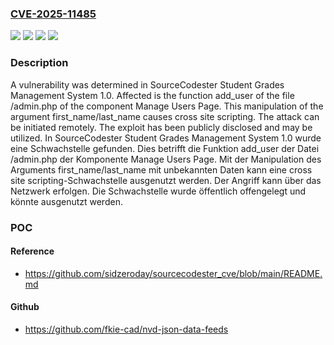 ### [CVE-2025-11485](https://cve.mitre.org/cgi-bin/cvename.cgi?name=CVE-2025-11485)
![](https://img.shields.io/static/v1?label=Product&message=Student%20Grades%20Management%20System&color=blue)
![](https://img.shields.io/static/v1?label=Version&message=1.0%20&color=brightgreen)
![](https://img.shields.io/static/v1?label=Vulnerability&message=Code%20Injection&color=brightgreen)
![](https://img.shields.io/static/v1?label=Vulnerability&message=Cross%20Site%20Scripting&color=brightgreen)

### Description

A vulnerability was determined in SourceCodester Student Grades Management System 1.0. Affected is the function add_user of the file /admin.php of the component Manage Users Page. This manipulation of the argument first_name/last_name causes cross site scripting. The attack can be initiated remotely. The exploit has been publicly disclosed and may be utilized.
In SourceCodester Student Grades Management System 1.0 wurde eine Schwachstelle gefunden. Dies betrifft die Funktion add_user der Datei /admin.php der Komponente Manage Users Page. Mit der Manipulation des Arguments first_name/last_name mit unbekannten Daten kann eine cross site scripting-Schwachstelle ausgenutzt werden. Der Angriff kann über das Netzwerk erfolgen. Die Schwachstelle wurde öffentlich offengelegt und könnte ausgenutzt werden.

### POC

#### Reference
- https://github.com/sidzeroday/sourcecodester_cve/blob/main/README.md

#### Github
- https://github.com/fkie-cad/nvd-json-data-feeds

